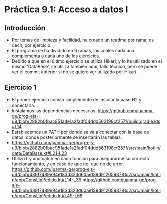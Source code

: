 # Práctica 9.1: Acceso a datos I
## Introducción 
- Por temas de limpieza y facilidad, he creado un readme por rama, es decir, por ejercicio.
- El programa se ha dividido en 6 ramas, las cuales cada una complementa a cada uno de los ejercicios.
- Debido a que en el último ejercicio se utiliza Hikari, y lo he utilizado en el mismo 'DataBase', se utiliza también aquí, fallo técnico, pero se puede ver el commit anterior si no se quiere ver utilizado por Hikari. 
## Ejercicio 1
- El primer ejercicio consta simplemente de instalar la base H2 y conectarla.
- Instalamos las dependencias necessrias.
https://github.com/juanma-ge/prog-ejs-u9/blob/2882b0fbac951ade1a2fadf04ddd563198cf257f/build.gradle.kts#L14
- Establecemos un PATH por donde se va a conectar con la base de datos, donde posteriormente se insertarán las tablas.
- https://github.com/juanma-ge/prog-ejs-u9/blob/2882b0fbac951ade1a2fadf04ddd563198cf257f/src/main/kotlin/data/DataBase.kt#L21-L23
- Utilizo try and catch en cada función para asegurarme su correcto funcionamiento, y en caso de que no, que no de error.
https://github.com/juanma-ge/prog-ejs-u9/blob/439f7489e94e183d323d60ae139d9120598781c2/src/main/kotlin/app/ConsLinPedido.kt#L14-L39
https://github.com/juanma-ge/prog-ejs-u9/blob/439f7489e94e183d323d60ae139d9120598781c2/src/main/kotlin/app/ConsLinPedido.kt#L49-L68
